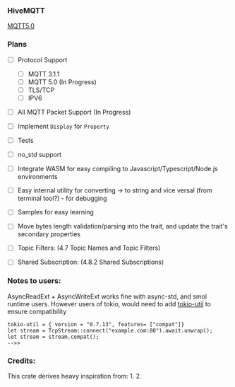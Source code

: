 ### HiveMQTT
[MQTT5.0](https://docs.oasis-open.org/mqtt/mqtt/v5.0/mqtt-v5.0.html)

### Plans
- [ ] Protocol Support
    - [ ] MQTT 3.1.1
    - [ ] MQTT 5.0 (In Progress)
    - [ ] TLS/TCP
    - [ ] IPV6
- [ ] All MQTT Packet Support (In Progress)
- [ ] Implement `Display` for `Property`
- [ ] Tests
- [ ] no_std support
- [ ] Integrate WASM for easy compiling to Javascript/Typescript/Node.js environments
- [ ] Easy internal utility for converting -> to string and vice versal (from terminal tool?) - for debugging
- [ ] Samples for easy learning
- [ ] Move bytes length validation/parsing into the trait, and update the trait's secondary properties
- [ ] Topic Filters: (4.7 Topic Names and Topic Filters)
- [ ] Shared Subscription: (4.8.2 Shared Subscriptions)




### Notes to users:
AsyncReadExt + AsyncWriteExt works fine with async-std, and smol runtime users. However users of tokio, would need to add [tokio-util](crates.io/crates/tokio_util) to ensure compatibility

```tokio
tokio-util = { version = "0.7.13", features= ["compat"]}
let stream = TcpStream::connect("example.com:80").await.unwrap();
let stream = stream.compat();
-->>
```


### Credits:
This crate derives heavy inspiration from:
1. 
2. 